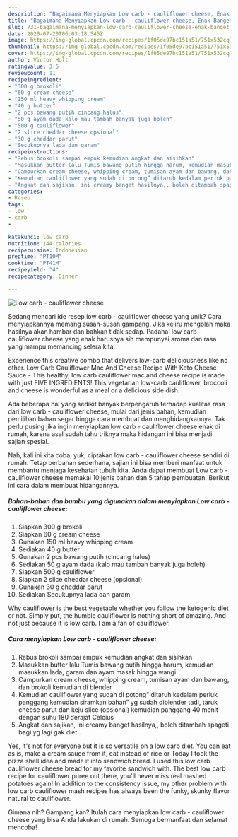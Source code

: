 ```yaml
---
description: "Bagaimana Menyiapkan Low carb - cauliflower cheese, Enak Banget"
title: "Bagaimana Menyiapkan Low carb - cauliflower cheese, Enak Banget"
slug: 731-bagaimana-menyiapkan-low-carb-cauliflower-cheese-enak-banget
date: 2020-07-20T06:03:18.545Z
image: https://img-global.cpcdn.com/recipes/1f05de97bc151a51/751x532cq70/low-carb-cauliflower-cheese-foto-resep-utama.jpg
thumbnail: https://img-global.cpcdn.com/recipes/1f05de97bc151a51/751x532cq70/low-carb-cauliflower-cheese-foto-resep-utama.jpg
cover: https://img-global.cpcdn.com/recipes/1f05de97bc151a51/751x532cq70/low-carb-cauliflower-cheese-foto-resep-utama.jpg
author: Victor Holt
ratingvalue: 3.5
reviewcount: 11
recipeingredient:
- "300 g brokoli"
- "60 g cream cheese"
- "150 ml heavy whipping cream"
- "40 g butter"
- "2 pcs bawang putih cincang halus"
- "50 g ayam dada kalo mau tambah banyak juga boleh"
- "500 g cauliflower"
- "2 slice cheddar cheese opsional"
- "30 g cheddar parut"
- "Secukupnya lada dan garam"
recipeinstructions:
- "Rebus brokoli sampai empuk kemudian angkat dan sisihkan"
- "Masukkan butter lalu Tumis bawang putih hingga harum, kemudian masukkan lada, garam dan ayam masak hingga wangi"
- "Campurkan cream cheese, whipping cream, tumisan ayam dan bawang, dan brokoli kemudian di blender"
- "Kemudian cauliflower yang sudah di potong” ditaruh kedalam periuk panggang kemudian siramkan bahan” yg sudah diblender tadi, taruk cheese parut dan keju slice (opsional) kemudian panggang 40 menit dengan suhu 180 derajat Celcius"
- "Angkat dan sajikan, ini creamy banget hasilnya,, boleh ditambah spageti bagi yg lagi gak diet.."
categories:
- Resep
tags:
- low
- carb
- 

katakunci: low carb  
nutrition: 144 calories
recipecuisine: Indonesian
preptime: "PT10M"
cooktime: "PT41M"
recipeyield: "4"
recipecategory: Dinner

---
```



![Low carb - cauliflower cheese](https://img-global.cpcdn.com/recipes/1f05de97bc151a51/751x532cq70/low-carb-cauliflower-cheese-foto-resep-utama.jpg)

Sedang mencari ide resep low carb - cauliflower cheese yang unik? Cara menyiapkannya memang susah-susah gampang. Jika keliru mengolah maka hasilnya akan hambar dan bahkan tidak sedap. Padahal low carb - cauliflower cheese yang enak harusnya sih mempunyai aroma dan rasa yang mampu memancing selera kita.

Experience this creative combo that delivers low-carb deliciousness like no other. Low Carb Cauliflower Mac And Cheese Recipe With Keto Cheese Sauce - This healthy, low carb cauliflower mac and cheese recipe is made with just FIVE INGREDIENTS! This vegetarian low-carb cauliflower, broccoli and cheese is wonderful as a meal or a delicious side dish.

Ada beberapa hal yang sedikit banyak berpengaruh terhadap kualitas rasa dari low carb - cauliflower cheese, mulai dari jenis bahan, kemudian pemilihan bahan segar hingga cara membuat dan menghidangkannya. Tak perlu pusing jika ingin menyiapkan low carb - cauliflower cheese enak di rumah, karena asal sudah tahu triknya maka hidangan ini bisa menjadi sajian spesial.


Nah, kali ini kita coba, yuk, ciptakan low carb - cauliflower cheese sendiri di rumah. Tetap berbahan sederhana, sajian ini bisa memberi manfaat untuk membantu menjaga kesehatan tubuh kita. Anda dapat membuat Low carb - cauliflower cheese memakai 10 jenis bahan dan 5 tahap pembuatan. Berikut ini cara dalam membuat hidangannya.

<!--inarticleads1-->

##### Bahan-bahan dan bumbu yang digunakan dalam menyiapkan Low carb - cauliflower cheese:

1. Siapkan 300 g brokoli
1. Siapkan 60 g cream cheese
1. Gunakan 150 ml heavy whipping cream
1. Sediakan 40 g butter
1. Gunakan 2 pcs bawang putih (cincang halus)
1. Sediakan 50 g ayam dada (kalo mau tambah banyak juga boleh)
1. Siapkan 500 g cauliflower
1. Siapkan 2 slice cheddar cheese (opsional)
1. Gunakan 30 g cheddar parut
1. Sediakan Secukupnya lada dan garam


Why cauliflower is the best vegetable whether you follow the ketogenic diet or not. Simply put, the humble cauliflower is nothing short of amazing. And not just because it is low carb. I am a fan of cauliflower. 

<!--inarticleads2-->

##### Cara menyiapkan Low carb - cauliflower cheese:

1. Rebus brokoli sampai empuk kemudian angkat dan sisihkan
1. Masukkan butter lalu Tumis bawang putih hingga harum, kemudian masukkan lada, garam dan ayam masak hingga wangi
1. Campurkan cream cheese, whipping cream, tumisan ayam dan bawang, dan brokoli kemudian di blender
1. Kemudian cauliflower yang sudah di potong” ditaruh kedalam periuk panggang kemudian siramkan bahan” yg sudah diblender tadi, taruk cheese parut dan keju slice (opsional) kemudian panggang 40 menit dengan suhu 180 derajat Celcius
1. Angkat dan sajikan, ini creamy banget hasilnya,, boleh ditambah spageti bagi yg lagi gak diet..


Yes, it&#39;s not for everyone but it is so versatile on a low carb diet. You can eat as is, make a cream sauce from it, eat instead of rice or Today I took the pizza shell idea and made it into sandwich bread. I used this low carb cauliflower cheese bread for my favorite sandwich with. The best low carb recipe for cauliflower puree out there, you&#39;ll never miss real mashed potatoes again! In addition to the consistency issue, my other problem with low carb cauliflower mash recipes has always been the funky, skunky flavor natural to cauliflower. 

Gimana nih? Gampang kan? Itulah cara menyiapkan low carb - cauliflower cheese yang bisa Anda lakukan di rumah. Semoga bermanfaat dan selamat mencoba!
